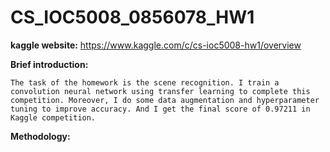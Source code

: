 # CS_IOC5008_0856078_HW1

**kaggle website:**
https://www.kaggle.com/c/cs-ioc5008-hw1/overview

**Brief introduction:**

    The task of the homework is the scene recognition. I train a convolution neural network using transfer learning to complete this competition. Moreover, I do some data augmentation and hyperparameter tuning to improve accuracy. And I get the final score of 0.97211 in Kaggle competition.

**Methodology:**
